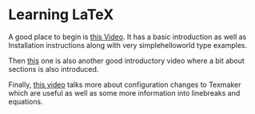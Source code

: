 # Learning LaTeX

A good place to begin is [this Video](https://www.youtube.com/watch?v=g6ez7sbaiWc). It has a basic introduction as well as Installation instructions along with very simplehelloworld type examples.

Then [this](https://www.youtube.com/watch?v=Y-kXtWdjtmw) one is also another good introductory video where a bit about sections is also introduced. 

Finally, [this video](https://www.youtube.com/watch?v=SoDv0qhyysQ) talks more about configuration changes to Texmaker which are useful as well as some more information into linebreaks and equations.
